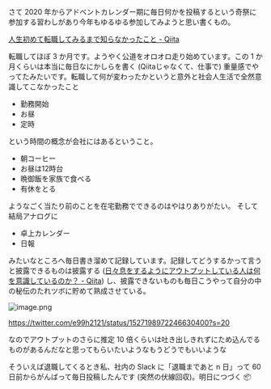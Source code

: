さて 2020 年からアドベントカレンダー期に毎日何かを投稿するという奇祭に参加する習わしがあり今年もゆるゆる参加してみようと思い書くもの。

[人生初めて転職してみるまで知らなかったこと - Qiita](https://qiita.com/e99h2121/items/add9f7b8f7a011d364de)

転職してほぼ 3 か月です。ようやく公道をオロオロ走り始めています。この 1 か月くらいは本当に毎日なにかしらを書く (Qiitaじゃなくて、仕事で) 重量感でやってたみたいです。転職して何が変わったかというと意外と社会人生活で全然意識してこなかったこと

- 勤務開始
- お昼
- 定時

という時間の概念が会社にはあるということ。

- 朝コーヒー
- お昼は12時台
- 晩御飯を家族で食べる
- 有休をとる

ようなごく当たり前のことを在宅勤務でできるのはやはりありがたい。
そして結局アナログに

- 卓上カレンダー
- 日報

みたいなところへ毎日書き溜めて記録しています。記録してどうするかって言うと披露できるものは披露する ([日々息をするようにアウトプットしている人は何を意識しているのか？ - Qiita](https://qiita.com/satomihoya/items/876dea7dd7a4c90c140a)) し、披露できないものも毎日こうやって自分の中の秘伝のたれツボに貯めて熟成させている。

![image.png](https://qiita-image-store.s3.ap-northeast-1.amazonaws.com/0/93824/9bfd8efd-dd98-e153-382c-956332da9158.png)

https://twitter.com/e99h2121/status/1527198972246630400?s=20

なのでアウトプットのさらに推定 10 倍くらいは吐き出しきれずにため込んでるものがあるんだなと思ってもらいたいようなもうどうでもいいような

そういえば退職してくるとき私、社内の Slack に「退職まであと n 日」って 60 日前からがんばって毎日投稿したんです (突然の伏線回収)。明日につづく :package: 
